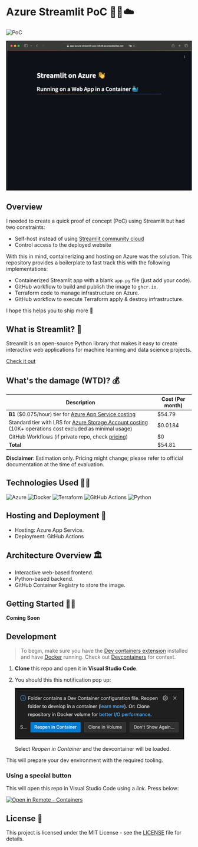 # Azure Streamlit PoC 🐳🚀☁️

![PoC](https://img.shields.io/badge/Release_Stage-PoC-yellow?color=%23FF4500)

<img src="./images/website.png" alt="streamlit"/>

## Overview

I needed to create a quick proof of concept (PoC) using Streamlit but had two constraints:
- Self-host instead of using [Streamlit community cloud](https://streamlit.io/cloud)
- Control access to the deployed website

With this in mind, containerizing and hosting on Azure was the solution. This repository provides a boilerplate to fast track this with the following implementations:
- Containerized Streamlit app with a blank `app.py` file (just add your code).
- GitHub workflow to build and publish the image to `ghcr.io`.
- Terraform code to manage infrastructure on Azure.
- GitHub workflow to execute Terraform apply & destroy infrastructure.

I hope this helps you to ship more 🚀

## What is Streamlit? 🤔

Streamlit is an open-source Python library that makes it easy to create interactive web applications for machine learning and data science projects.

[Check it out](https://streamlit.io/)

## What's the damage (WTD)? 💰

| Description | Cost (Per month) |
| ---- | ----------- |
| **B1** ($0.075/hour) tier for [Azure App Service costing](https://azure.microsoft.com/en-us/pricing/details/app-service/windows/#pricing) | $54.79 |
| Standard tier with LRS for [Azure Storage Account costing](https://azure.microsoft.com/en-us/pricing/details/storage/blobs/) (10K+ operations cost excluded as minimal usage) | $0.0184 |
| GitHub Workflows (if private repo, check [pricing](https://github.com/pricing)) | $0 |
|  **Total**   | $54.81 |

**Disclaimer**: Estimation only. Pricing might change; please refer to official documentation at the time of evaluation.

## Technologies Used 🧑‍💻

![Azure](https://img.shields.io/badge/azure-%230072C6.svg?style=for-the-badge&logo=microsoftazure&logoColor=white)
![Docker](https://img.shields.io/badge/docker-%230db7ed.svg?style=for-the-badge&logo=docker&logoColor=white)
![Terraform](https://img.shields.io/badge/terraform-%235835CC.svg?style=for-the-badge&logo=terraform&logoColor=white)
![GitHub Actions](https://img.shields.io/badge/github%20actions-%232671E5.svg?style=for-the-badge&logo=githubactions&logoColor=white)
![Python](https://img.shields.io/badge/python-3670A0?style=for-the-badge&logo=python&logoColor=ffdd54)

## Hosting and Deployment 🚀

- Hosting: Azure App Service.
- Deployment: GitHub Actions

## Architecture Overview 🏛️

- Interactive web-based frontend.
- Python-based backend.
- GitHub Container Registry to store the image.

## Getting Started 🧑‍💻

**Coming Soon**

## Development

> To begin, make sure you have the [Dev containers extension](https://marketplace.visualstudio.com/items?itemName=ms-vscode-remote.remote-containers) installed and have [Docker](https://www.docker.com/products/docker-desktop/) running. Check out [Devcontainers](https://containers.dev/) for context.

1. **Clone** this repo and open it in **Visual Studio Code**.
2. You should this this notification pop up:

    <img src="./images/devcontainerprompt.png" alt="devcontainerprompt"/>

    Select _Reopen in Container_ and the devcontainer will be loaded.

This will prepare your dev environment with the required tooling.

### Using a special button

This will open this repo in Visual Studio Code using a _link_. Press below:

[
    ![Open in Remote - Containers](
        https://img.shields.io/static/v1?label=Dev%20Containers&message=Open&color=blue&logo=visualstudiocode    )
](
    https://vscode.dev/redirect?url=vscode://ms-vscode-remote.remote-containers/cloneInVolume?url=https://github.com/WayneGoosen/azure-streamlit-poc
)


## License 📝

This project is licensed under the MIT License - see the [LICENSE](LICENSE) file for details.